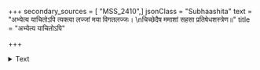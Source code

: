 +++
secondary_sources = [ "MSS_2410",]
jsonClass = "Subhaashita"
text = "अभ्येत्य याचितोऽपि त्यक्त्वा लज्जां मया विगतलज्जः।  \nचिच्छेदैष ममाशां सहसा प्रतिषेधशस्त्रेण॥"
title = "अभ्येत्य याचितोऽपि"

+++

<details><summary>Text</summary>

अभ्येत्य याचितोऽपि त्यक्त्वा लज्जां मया विगतलज्जः।  
चिच्छेदैष ममाशां सहसा प्रतिषेधशस्त्रेण॥
</details>
